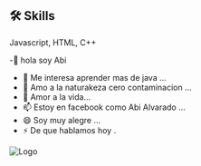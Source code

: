 
## 🛠 Skills
Javascript, HTML, C++

-👋 hola soy  Abi 
- 👀 Me interesa aprender mas de java  ...
- 🌱 Amo a la naturakeza cero contaminacion ...
- 💞️ Amor a la vida...
- 📫 Estoy en facebook como Abi Alvarado ...
- 😄 Soy muy alegre  ...
- ⚡ De que hablamos hoy   .

![Logo](https://tse2.mm.bing.net/th?id=OIG2.uVNh9fhCKHv9ZXQ988ml&pid=ImgGn)

